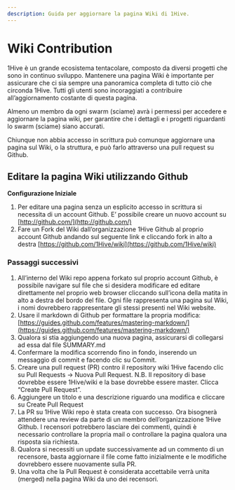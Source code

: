 ```yaml
---
description: Guida per aggiornare la pagina Wiki di 1Hive.
---
```


# Wiki Contribution

1Hive è un grande ecosistema tentacolare, composto da diversi progetti che sono in continuo sviluppo. Mantenere una pagina Wiki è importante per assicurare che ci sia sempre una panoramica completa di tutto ciò che circonda 1Hive. Tutti gli utenti sono incoraggiati a contribuire all’aggiornamento costante di questa pagina.

Almeno un membro da ogni swarm \(sciame\) avrà i permessi per accedere e aggiornare la pagina wiki, per garantire che i dettagli e i progetti riguardanti lo swarm \(sciame\) siano accurati.

Chiunque non abbia accesso in scrittura può comunque aggiornare una pagina sul Wiki, o la struttura, e può farlo attraverso una pull request su Github.  


## **Editare la pagina Wiki utilizzando Github**

**Configurazione Iniziale**

1. Per editare una pagina senza un esplicito accesso in scrittura si necessita di un account Github. E’ possibile creare un nuovo account su [http://github.com/](http://github.com/)​
2. Fare un Fork del Wiki dall’organizzazione 1Hive Github al proprio account Github andando sul seguente link e cliccando fork in alto a destra [https://github.com/1Hive/wiki](https://github.com/1Hive/wiki)

### **Passaggi successivi**

1. All’interno del Wiki  repo appena forkato sul proprio account Github, è possibile navigare sul file che si desidera modificare ed editare direttamente nel proprio web browser cliccando sull’icona della matita in alto a destra del bordo del file. Ogni file rappresenta una pagina sul Wiki, i nomi dovrebbero rappresentare gli stessi presenti nel Wiki website.
2. Usare il markdown di Github per formattare la propria modifica: [https://guides.github.com/features/mastering-markdown/](https://guides.github.com/features/mastering-markdown/)​
3. Qualora si stia aggiungendo una nuova pagina, assicurarsi di collegarsi ad essa dal file  SUMMARY.md 
4. Confermare la modifica scorrendo fino in fondo, inserendo un messaggio di commit e facendo clic su Commit.
5. Creare una pull request \(PR\) contro il repository wiki 1Hive facendo clic su Pull Requests -&gt; Nuova Pull Request. N.B. Il repository di base dovrebbe essere 1Hive/wiki e la base dovrebbe essere  master. Clicca “Create Pull Request”.
6. Aggiungere un titolo e una descrizione riguardo una modifica e cliccare su Create Pull Request
7. La PR su 1Hive Wiki repo è stata creata con successo. Ora bisognerà attendere una review da parte di un membro dell’organizzazione 1Hive Github. I recensori potrebbero  lasciare dei commenti, quindi è necessario controllare la propria mail o controllare la pagina qualora una risposta sia richiesta. 
8. Qualora si necessiti un update successivamente ad un commento di un recensore, basta aggiornare il file come fatto inizialmente e le modifiche dovrebbero essere nuovamente sulla PR.
9. Una volta che la Pull Request è considerata accettabile verrà unita \(merged\) nella  pagina Wiki da uno dei recensori.

